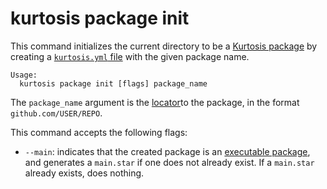# kurtosis package init
This command initializes the current directory to be a [Kurtosis package][package] by creating a [`kurtosis.yml` file][kurtosis-yml] with the given package name.

```
Usage:
  kurtosis package init [flags] package_name
```

The `package_name` argument is the [locator][locators]to the package, in the format `github.com/USER/REPO`.

This command accepts the following flags:
- `--main`: indicates that the created package is an [executable package][executable-package], and generates a `main.star` if one does not already exist. If a `main.star` already exists, does nothing.

[package]: ../concepts-reference/packages.md
[kurtosis-yml]: ../concepts-reference/kurtosis-yml.md
[locators]: ../concepts-reference/locators.md
[executable-package]: ../concepts-reference/packages.md#runnable-packages